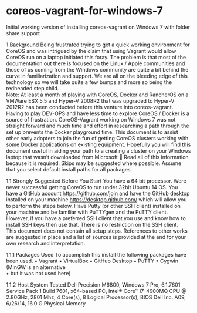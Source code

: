 # coreos-vagrant-for-windows-7
Initial working version of installing coreos-vagrant on Windows 7 with folder share support

1	Background
Being frustrated trying to get a quick working environment for CoreOS and was intrigued by the claim that using Vagrant would allow CoreOS run on a laptop initiated this foray.  The problem is that most of the documentation out there is focused on the Linux / Apple communities and those of us coming from the Windows community are quite a bit behind the curve in familiarization and support.  We are all on the bleeding edge of this technology so we will take quite a few bumps and more so being the redheaded step child.  
Note:  At least a month of playing with CoreOS, Docker and RancherOS on a VMWare ESX 5.5 and Hyper-V 2008R2 that was upgraded to Hyper-V 2012R2 has been conducted before this venture into coreos-vagrant.  Having to play DEV-OPS and have less time to explore CoreOS / Docker is a source of frustration.   CoreOS-Vagrant working on Windows 7 was not straight forward and much time and effort in researching a path through the set up prevents the Docker playground time.
This document is to assist other early adopters to join the fun of getting CoreOS clusters working with some Docker applications on existing equipment.  Hopefully you will find this document useful in aiding your path to a creating a cluster on your Windows laptop that wasn’t downloaded from Microsoft 
Read all of this information because it is required.  Skips may be suggested where possible.  Assume that you select default install paths for all packages.  

1.1	Strongly Suggested Before You Start
You have a 64 bit processor.  Were never successful getting CoreOS to run under 32bit Ubuntu 14 OS.
You have a GitHub account https://github.com/join and have the GitHub desktop installed on your machine https://desktop.github.com/ which will allow you to perform the steps below.
Have Putty (or other SSH client) installed on your machine and be familiar with PuTTYgen and the PuTTY client.  However, if you have a preferred SSH client that you use and know how to install SSH keys then use that.  There is no restriction on the SSH client.  
This document does not contain all setup steps.  References to other works are suggested in place and a list of sources is provided at the end for your own research and interpretation.

1.1.1	Packages Used
To accomplish this install the following packages have been used.
•	Vagrant
•	VirtualBox
•	GitHub Desktop
•	PuTTY
•	Cygwin  (MinGW is an alternative  
•	but it was not used here)

1.1.2	Host System Tested 
Dell Precision M6800, Windows 7 Pro, 6.1.7601 Service Pack 1 Build 7601, x64-based PC, Intel® Core™ i7-4900MQ CPU @ 2.80GHz, 2801 Mhz, 4 Core(s), 8 Logical Processor(s), BIOS Dell Inc. A09, 6/26/14, 16.0 G Physical Memory
